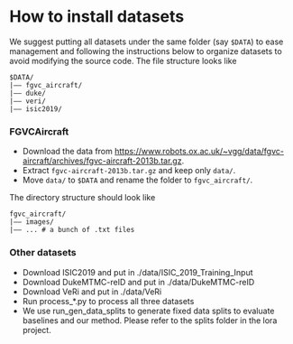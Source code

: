 # How to install datasets

We suggest putting all datasets under the same folder (say `$DATA`) to ease management and following the instructions below to organize datasets to avoid modifying the source code. The file structure looks like

```
$DATA/
|–– fgvc_aircraft/
|–– duke/
|–– veri/
|–– isic2019/
```

### FGVCAircraft
- Download the data from https://www.robots.ox.ac.uk/~vgg/data/fgvc-aircraft/archives/fgvc-aircraft-2013b.tar.gz.
- Extract `fgvc-aircraft-2013b.tar.gz` and keep only `data/`.
- Move `data/` to `$DATA` and rename the folder to `fgvc_aircraft/`.

The directory structure should look like
```
fgvc_aircraft/
|–– images/
|–– ... # a bunch of .txt files
```

### Other datasets
- Download ISIC2019 and put in ./data/ISIC_2019_Training_Input
- Download DukeMTMC-reID and put in ./data/DukeMTMC-reID
- Download VeRi and put in ./data/VeRi
- Run process_*.py to process all three datasets
- We use run_gen_data_splits to generate fixed data splits to evaluate baselines and our method. Please refer to the splits folder in the lora project.